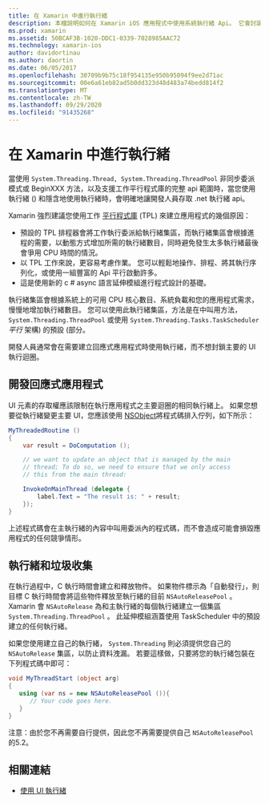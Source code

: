 ```yaml
---
title: 在 Xamarin 中進行執行緒
description: 本檔說明如何在 Xamarin iOS 應用程式中使用系統執行緒 Api。 它會討論工作平行程式庫、建立回應式應用程式，以及垃圾收集。
ms.prod: xamarin
ms.assetid: 50BCAF3B-1020-DDC1-0339-7028985AAC72
ms.technology: xamarin-ios
author: davidortinau
ms.author: daortin
ms.date: 06/05/2017
ms.openlocfilehash: 30709b9b75c18f954135e950b95094f9ee2d71ac
ms.sourcegitcommit: 00e6a61eb82ad5b0dd323d48d483a74bedd814f2
ms.translationtype: MT
ms.contentlocale: zh-TW
ms.lasthandoff: 09/29/2020
ms.locfileid: "91435268"
---
```

# <a name="threading-in-xamarinios"></a>在 Xamarin 中進行執行緒

當使用 `System.Threading.Thread, System.Threading.ThreadPool` 非同步委派模式或 BeginXXX 方法，以及支援工作平行程式庫的完整 api 範圍時，當您使用執行緒 () 和隱含地使用執行緒時，會明確地讓開發人員存取 .net 執行緒 api。

Xamarin 強烈建議您使用工作 [平行程式庫](/dotnet/standard/parallel-programming/task-parallel-library-tpl) (TPL) 來建立應用程式的幾個原因：

- 預設的 TPL 排程器會將工作執行委派給執行緒集區，而執行緒集區會根據進程的需要，以動態方式增加所需的執行緒數目，同時避免發生太多執行緒最後會爭用 CPU 時間的情況。 
- 以 TPL 工作來說，更容易考慮作業。 您可以輕鬆地操作、排程、將其執行序列化，或使用一組豐富的 Api 平行啟動許多。 
- 這是使用新的 c # async 語言延伸模組進行程式設計的基礎。 

執行緒集區會根據系統上的可用 CPU 核心數目、系統負載和您的應用程式需求，慢慢地增加執行緒數目。 您可以使用此執行緒集區，方法是在中叫用方法， `System.Threading.ThreadPool` 或使用 `System.Threading.Tasks.TaskScheduler` *平行* 架構) 的預設 (部分。

開發人員通常會在需要建立回應式應用程式時使用執行緒，而不想封鎖主要的 UI 執行迴圈。

 <a name="Developing_Responsive_Applications"></a>

## <a name="developing-responsive-applications"></a>開發回應式應用程式

UI 元素的存取權應該限制在執行應用程式之主要迴圈的相同執行緒上。 如果您想要從執行緒變更主要 UI，您應該使用 [NSObject](xref:Foundation.NSObject)將程式碼排入佇列，如下所示：

```csharp
MyThreadedRoutine ()  
{  
    var result = DoComputation ();  

    // we want to update an object that is managed by the main
    // thread; To do so, we need to ensure that we only access
    // this from the main thread:

    InvokeOnMainThread (delegate {  
        label.Text = "The result is: " + result;  
    });
}
```

上述程式碼會在主執行緒的內容中叫用委派內的程式碼，而不會造成可能會損毀應用程式的任何競爭情形。

 <a name="Threading_and_Garbage_Collection"></a>

## <a name="threading-and-garbage-collection"></a>執行緒和垃圾收集

在執行過程中，C 執行時間會建立和釋放物件。 如果物件標示為「自動發行」，則目標 C 執行時間會將這些物件釋放至執行緒的目前 `NSAutoReleasePool` 。 Xamarin 會 `NSAutoRelease` 為和主執行緒的每個執行緒建立一個集區 `System.Threading.ThreadPool` 。 此延伸模組涵蓋使用 TaskScheduler 中的預設建立的任何執行緒。

如果您使用建立自己的執行緒， `System.Threading` 則必須提供您自己的 `NSAutoRelease` 集區，以防止資料洩漏。 若要這樣做，只要將您的執行緒包裝在下列程式碼中即可：

```csharp
void MyThreadStart (object arg)
{
   using (var ns = new NSAutoReleasePool ()){
      // Your code goes here.
   }
}
```

注意：由於您不再需要自行提供，因此您不再需要提供自己 `NSAutoReleasePool` 的5.2。

## <a name="related-links"></a>相關連結

- [使用 UI 執行緒](~/ios/user-interface/ios-ui/ui-thread.md)